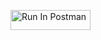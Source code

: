 [<img src="https://run.pstmn.io/button.svg" alt="Run In Postman" style="width: 128px; height: 32px;">](https://app.getpostman.com/run-collection/41591091-f0fc0230-ef2f-499d-b5fd-3f21fc38f661?action=collection%2Ffork&source=rip_markdown&collection-url=entityId%3D41591091-f0fc0230-ef2f-499d-b5fd-3f21fc38f661%26entityType%3Dcollection%26workspaceId%3D20d203b2-5fa1-4169-876c-f1d6740e5574)